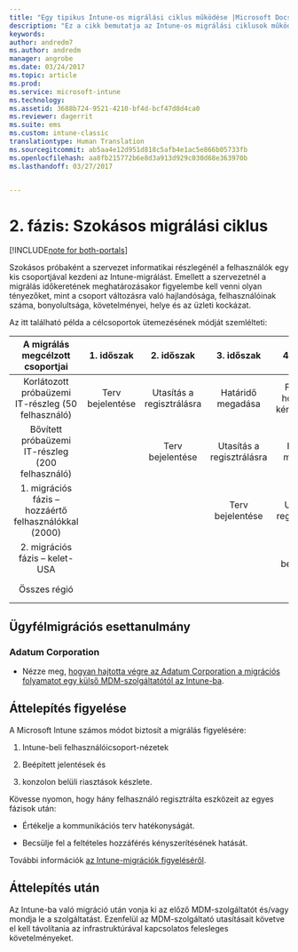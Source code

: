 ```yaml
---
title: "Egy tipikus Intune-os migrálási ciklus működése |Microsoft Docs"
description: "Ez a cikk bemutatja az Intune-os migrálási ciklusok működését, és példákkal szemlélteti, hogy miként kezeli az ügyfél a migrálási ciklusokat."
keywords: 
author: andredm7
ms.author: andredm
manager: angrobe
ms.date: 03/24/2017
ms.topic: article
ms.prod: 
ms.service: microsoft-intune
ms.technology: 
ms.assetid: 3688b724-9521-4210-bf4d-bcf47d8d4ca0
ms.reviewer: dagerrit
ms.suite: ems
ms.custom: intune-classic
translationtype: Human Translation
ms.sourcegitcommit: ab5aa4e12d951d818c5afb4e1ac5e866b05733fb
ms.openlocfilehash: aa8fb215772b6e8d3a913d929c030d68e363970b
ms.lasthandoff: 03/27/2017


---
```


# <a name="phase-2-typical-migration-cycle"></a>2. fázis: Szokásos migrálási ciklus

[!INCLUDE[note for both-portals](../includes/note-for-both-portals.md)]

Szokásos próbaként a szervezet informatikai részlegénél a felhasználók egy kis csoportjával kezdeni az Intune-migrálást. Emellett a szervezetnél a migrálás időkeretének meghatározásakor figyelembe kell venni olyan tényezőket, mint a csoport változásra való hajlandósága, felhasználóinak száma, bonyolultsága, követelményei, helye és az üzleti kockázat.

Az itt található példa a célcsoportok ütemezésének módját szemlélteti:

  | **A migrálás megcélzott csoportjai** | **1. időszak** | **2. időszak** | **3. időszak** | **4. időszak** | **...**
|:---:|:---:|:---:|:---:|:---:|:---:|
| Korlátozott próbaüzemi IT-részleg (50 felhasználó) | Terv bejelentése | Utasítás a regisztrálásra | Határidő megadása | Feltételes hozzáférés kényszerítése |  |                                                        
| Bővített próbaüzemi IT-részleg (200 felhasználó) |  | Terv bejelentése | Utasítás a regisztrálásra | Határidő megadása | Feltételes hozzáférés kényszerítése | 
| 1. migrációs fázis – hozzáértő felhasználókkal (2000) |  |  | Terv bejelentése | Utasítás a regisztrálásra | Határidő megadása | 
| 2. migrációs fázis – kelet-USA |  |  |  | Terv bejelentése | Utasítás a regisztrálásra | 
| Összes régió |  |  |  |  | Terv bejelentése | 

## <a name="customer-migration-case-study"></a>Ügyfélmigrációs esettanulmány

### <a name="adatum-corporation"></a>Adatum Corporation

- Nézze meg, [hogyan hajtotta végre az Adatum Corporation a migrációs folyamatot egy külső MDM-szolgáltatótól az Intune-ba](https://gallery.technet.microsoft.com/Intune-migration-guide-893a95e3?redir=0).

## <a name="monitoring-migration"></a>Áttelepítés figyelése

A Microsoft Intune számos módot biztosít a migrálás figyelésére:

1.  Intune-beli felhasználóicsoport-nézetek

2.  Beépített jelentések és

3.  konzolon belüli riasztások készlete.

Kövesse nyomon, hogy hány felhasználó regisztrálta eszközeit az egyes fázisok után:

-   Értékelje a kommunikációs terv hatékonyságát.

-   Becsülje fel a feltételes hozzáférés kényszerítésének hatását.

További információk [az Intune-migrációk figyeléséről](https://docs.microsoft.com/intune/deploy-use/understand-microsoft-intune-operations-by-using-reports).

## <a name="post-migration"></a>Áttelepítés után

Az Intune-ba való migráció után vonja ki az előző MDM-szolgáltatót és/vagy mondja le a szolgáltatást. Ezenfelül az MDM-szolgáltató utasításait követve el kell távolítania az infrastruktúrával kapcsolatos felesleges követelményeket.

